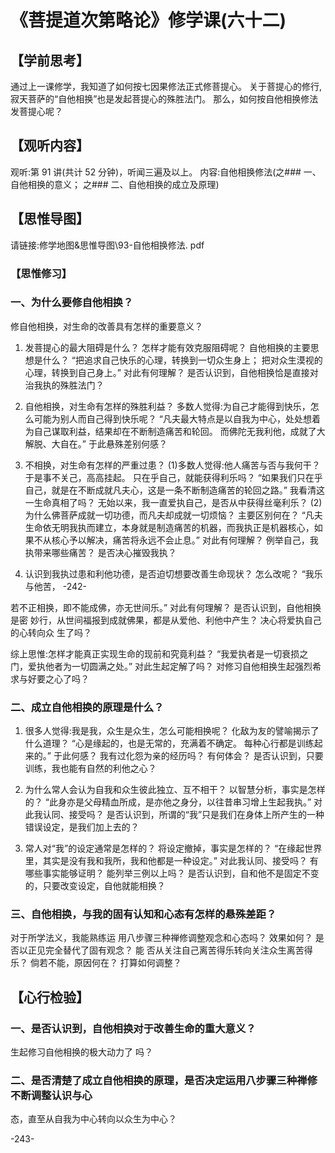 
# 《菩提道次第略论》修学课(六十二)

## 【学前思考】

通过上一课修学，我知道了如何按七因果修法正式修菩提心。
关于菩提心的修行,寂天菩萨的“自他相换”也是发起菩提心的殊胜法门。
那么，如何按自他相换修法发菩提心呢？

## 【观听内容】

观听:第 91 讲(共计 52 分钟)，听闻三遍及以上。
内容:自他相换修法(之### 一、自他相换的意义；
之### 二、自他相换的成立及原理)

## 【思惟导图】

请链接:修学地图&思惟导图\93-自他相换修法. pdf

### 【思惟修习】

### 一、为什么要修自他相换？

修自他相换，对生命的改善具有怎样的重要意义？

1. 发菩提心的最大阻碍是什么？
   怎样才能有效克服阻碍呢？
   自他相换的主要思想是什么？
   “把追求自己快乐的心理，转换到一切众生身上；
   把对众生漠视的心理，转换到自己身上。”
   对此有何理解？
   是否认识到，自他相换恰是直接对治我执的殊胜法门？
2. 自他相换，对生命有怎样的殊胜利益？
   多数人觉得:为自己才能得到快乐，怎么可能为别人而自己得到快乐呢？
   “凡夫最大特点是以自我为中心，处处想着为自己谋取利益，结果却在不断制造痛苦和轮回。
   而佛陀无我利他，成就了大解脱、大自在。”
   于此悬殊差别何感？

3. 不相换，对生命有怎样的严重过患？
   (1)多数人觉得:他人痛苦与否与我何干？
   于是事不关己，高高挂起。
   只在乎自己，就能获得利乐吗？
   “如果我们只在乎自己，就是在不断成就凡夫心，这是一条不断制造痛苦的轮回之路。”
   我看清这一生命真相了吗？
   无始以来，我一直爱执自己，是否从中获得丝毫利乐？
   (2)为什么佛菩萨成就一切功德，而凡夫却成就一切烦恼？
   主要区别何在？
   “凡夫生命依无明我执而建立，本身就是制造痛苦的机器，而我执正是机器核心，如果不从核心予以解决，痛苦将永远不会止息。”
   对此有何理解？
   例举自己，我执带来哪些痛苦？
   是否决心摧毁我执？

4. 认识到我执过患和利他功德，是否迫切想要改善生命现状？
   怎么改呢？
   “我乐与他苦，
   -242-

若不正相换，即不能成佛，亦无世间乐。”
对此有何理解？
是否认识到，自他相换是密
妙行，从世间福报到成就佛果，都是从爱他、利他中产生？
决心将爱执自己的心转向众
生了吗？

综上思惟:怎样才能真正实现生命的现前和究竟利益？
“我爱执者是一切衰损之门，爱执他者为一切圆满之处。”
对此生起定解了吗？
对修习自他相换生起强烈希求与好要之心了吗？

### 二、成立自他相换的原理是什么？

1. 很多人觉得:我是我，众生是众生，怎么可能相换呢？
   化敌为友的譬喻揭示了什么道理？
   “心是缘起的，也是无常的，充满着不确定。
   每种心行都是训练起来的。”
   于此何感？
   我有过化怨为亲的经历吗？
   有何体会？
   是否认识到，只要训练，我也能有自然的利他之心？

2. 为什么常人会认为自我和众生彼此独立、互不相干？
   以智慧分析，事实是怎样的？
   “此身亦是父母精血所成，是亦他之身分，以往昔串习增上生起我执。”
   对此我认同、接受吗？
   是否认识到，所谓的“我”只是我们在身体上所产生的一种错误设定，是我们加上去的？

3. 常人对“我”的设定通常是怎样的？
   将设定撤掉，事实是怎样的？
   “在缘起世界里，其实是没有我和我所，我和他都是一种设定。”
   对此我认同、接受吗？
   有哪些事实能够证明？
   能列举三例以上吗？
   是否认识到，自和他不是固定不变的，只要改变设定，自他就能相换？

### 三、自他相换，与我的固有认知和心态有怎样的悬殊差距？

对于所学法义，我能熟练运
用八步骤三种禅修调整观念和心态吗？
效果如何？
是否以正见完全替代了固有观念？
能
否从关注自己离苦得乐转向关注众生离苦得乐？
倘若不能，原因何在？
打算如何调整？

## 【心行检验】

### 一、是否认识到，自他相换对于改善生命的重大意义？

生起修习自他相换的极大动力了
吗？

### 二、是否清楚了成立自他相换的原理，是否决定运用八步骤三种禅修不断调整认识与心

态，直至从自我为中心转向以众生为中心？

-243-